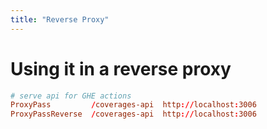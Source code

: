 ```yaml
---
title: "Reverse Proxy"
---
```


# Using it in a reverse proxy

```conf
# serve api for GHE actions
ProxyPass         /coverages-api  http://localhost:3006
ProxyPassReverse  /coverages-api  http://localhost:3006
```